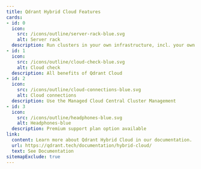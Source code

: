 ```yaml
---
title: Qdrant Hybrid Cloud Features
cards:
- id: 0
  icon:
    src: /icons/outline/server-rack-blue.svg
    alt: Server rack
  description: Run clusters in your own infrastructure, incl. your own cloud, infrastructure, or edge
- id: 1
  icon:
    src: /icons/outline/cloud-check-blue.svg
    alt: Cloud check
  description: All benefits of Qdrant Cloud
- id: 2
  icon:
    src: /icons/outline/cloud-connections-blue.svg
    alt: Cloud connections
  description: Use the Managed Cloud Central Cluster Management
- id: 3
  icon:
    src: /icons/outline/headphones-blue.svg
    alt: Headphones-blue
  description: Premium support plan option available
link: 
  content: Learn more about Qdrant Hybrid Cloud in our documentation.
  url: https://qdrant.tech/documentation/hybrid-cloud/
  text: See Documentation
sitemapExclude: true
---
```


